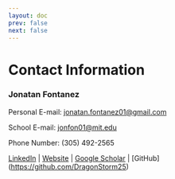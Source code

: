 ```yaml
---
layout: doc
prev: false
next: false
---
```


# Contact Information

### Jonatan Fontanez

Personal E-mail: jonatan.fontanez01@gmail.com

School E-mail: jonfon01@mit.edu

Phone Number: (305) 492-2565

[LinkedIn](https://www.linkedin.com/in/jonatan-fontanez-396154237/) | [Website](jonatanfontanez.com) | [Google Scholar](https://scholar.google.com/citations?view_op=list_works&user=1hbIMVoAAAAJ&hl=en) | [GitHub] (https://github.com/DragonStorm25)